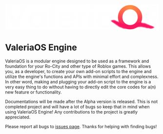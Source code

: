 <img src="/Img/ValeriaOS-Logo-White.png" alt="ValeriaOS Logo">

# ValeriaOS Engine
ValeriaOS is a modular engine designed to be used as a framework and foundation for your Ro-City and other type of Roblox games. This allows you, as a developer, to create your own add-on scripts to the engine and utilize the engine's functions and APIs with minimal effort and complexness. In other word, making and plugging your add-on script to the engine is a very easy thing to do without having to directly edit the core codes for a(n) new feature or functionality.

Documentations will be made after the Alpha version is released. This is not completed project and will have a lot of bugs so keep that in mind when using ValeriaOS Engine! Any contributions to the project is greatly appreciated.

Please report all bugs to <a href="https://github.com/KingColton1/ValeriaOS/issues">issues page</a>. Thanks for helping with finding bugs!

